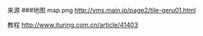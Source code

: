 来源
###地图 map.png
http://yms.main.jp/page2/tile-geru01.html

教程
http://www.ituring.com.cn/article/41403